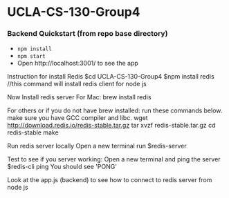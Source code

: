 # UCLA-CS-130-Group4

### Backend Quickstart (from repo base directory)

- `npm install`
- `npm start`
- Open http://localhost:3001/ to see the app

Instruction for install Redis
$cd UCLA-CS-130-Group4
$npm install redis  //this command will install redis client for node js

Now Install redis server
For Mac:
    brew install redis

For others or if you do not have brew installed:
run these commands below. make sure you have GCC compiler and libc.
wget http://download.redis.io/redis-stable.tar.gz
tar xvzf redis-stable.tar.gz
cd redis-stable
make

Run redis server locally
Open a new terminal
run $redis-server

Test to see if you server working:
Open a new terminal and ping the server
$redis-cli ping
You should see 'PONG'

Look at the app.js (backend) to see how to connect to redis server from node js
